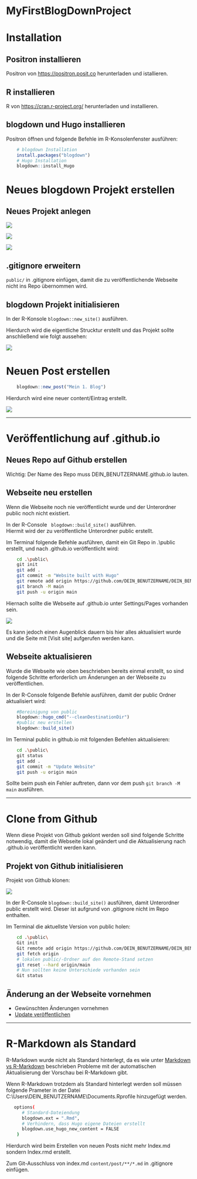 # MyFirstBlogDownProject

# Installation
## Positron installieren
Positron von https://positron.posit.co herunterladen und istallieren.
## R installieren 
 R von https://cran.r-project.org/ herunterladen und installieren.
## blogdown und Hugo installieren
   Positron öffnen und folgende Befehle im R-Konsolenfenster ausführen:
```r
    # blogdown Installation
    install.packages("blogdown")
    # Hugo Installation
    blogdown::install_Hugo
```
   
    
# Neues blogdown Projekt erstellen
## Neues Projekt anlegen
![](readme-images/NewProject.png)

![](readme-images/ProjectNameAndLocation.png)

![](readme-images/ProjectCnfiguration.png)
## .gitignore erweitern
`public/` in .gitignore einfügen, damit die zu veröffentlichende Webseite nicht ins Repo übernommen wird.
## blogdown Projekt initialisieren
In der R-Konsole `blogdown::new_site()` ausführen.

Hierdurch wird die eigentliche Strucktur erstellt und das Projekt sollte anschließend wie folgt aussehen:

![](readme-images/ProjectStructure.png)

# Neuen Post erstellen 
```r
    blogdown::new_post("Mein 1. Blog")     
```
Hierdurch wird eine neuer content/Eintrag erstellt. 

![](readme-images/NewContentPost.png)

----

# Veröffentlichung auf .github.io
## Neues Repo auf Github erstellen
Wichtig: Der Name des Repo muss DEIN_BENUTZERNAME.github.io lauten. 

## Webseite neu erstellen
Wenn die Webseite noch nie veröffentlicht wurde und der Unterordner public noch nicht existiert.

In der R-Console ``` blogdown::build_site()``` ausführen.  
Hiermit wird der zu veröffentliche Unterordner public erstellt.

Im Terminal folgende Befehle ausführen, damit ein Git Repo in .\public erstellt, und nach .github.io veröffentlicht wird:

```bash
    cd .\public\
    git init
    git add .
    git commit -m "Website built with Hugo" 
    git remote add origin https://github.com/DEIN_BENUTZERNAME/DEIN_BENUTZERNAME.github.io 
    git branch -M main 
    git push -u origin main 
```
Hiernach sollte die Webseite auf .github.io unter Settings/Pages vorhanden sein.

![](readme-images/GitPages.png)

Es kann jedoch einen Augenblick dauern bis hier alles aktualisiert wurde und die Seite mit [Visit site] aufgerufen werden kann.

## Webseite aktualisieren <a name="Update"></a>
Wurde die Webseite wie oben beschrieben bereits einmal erstellt, so sind folgende Schritte erforderlich um Änderungen an der Webseite zu veröffentlichen.

In der R-Console folgende Befehle ausführen, damit der public Ordner aktualisiert wird:
```r
    #Bereinigung von public
    blogdown::hugo_cmd("--cleanDestinationDir") 
    #public neu erstellen
    blogdown::build_site()
```
Im Terminal public in github.io mit folgenden Befehlen aktualisieren:
```bash
    cd .\public\
    git status
    git add .
    git commit -m "Update Website" 
    git push -u origin main 
```
Sollte beim push ein Fehler auftreten, dann vor dem push `git branch -M main` ausführen.

----

# Clone from Github
Wenn diese Projekt von Github geklont werden soll sind folgende Schritte notwendig, damit die Webseite lokal geändert und die Aktualisierung nach .github.io veröffentlicht werden kann.

## Projekt von Github initialisieren
Projekt von Github klonen:

![](readme-images/GITClone.png)

In der R-Console `blogdown::build_site()` ausführen, damit Unterordner public erstellt wird. Dieser ist aufgrund von .gitignore nicht im Repo enthalten.

Im Terminal die aktuellste Version von public holen:
```bash
    cd .\public\
    Git init 
    Git remote add origin https://github.com/DEIN_BENUTZERNAME/DEIN_BENUTZERNAME.github.io 
    git fetch origin 
    # lokalen public/-Ordner auf den Remote-Stand setzen 
    git reset --hard origin/main  
    # Nun sollten keine Unterschiede vorhanden sein 
    Git status 
```

## Änderung an der Webseite vornehmen
+ Gewünschten Änderungen vornehmen 
+ [Update veröffentlichen ](#Update)


----

# R-Markdown als Standard
R-Markdown wurde nicht als Standard hinterlegt, da es wie unter [Markdown vs R-Markdown](https://miniemeyer.github.io/2025/09/08/positron-markdown-vs-r-markdown/) beschrieben Probleme mit der automatischen Aktualisierung der Vorschau bei R-Markdown gibt.

Wenn R-Markdown trotzdem als Standard hinterlegt werden soll müssen folgende Prameter in der Datei C:\Users\DEIN_BENUTZERNAME\Documents\.Rprofile hinzugefügt werden.
```bash
   options( 
      # Standard-Dateiendung 
      blogdown.ext = ".Rmd",          
      # Verhindern, dass Hugo eigene Dateien erstellt 
      blogdown.use_hugo_new_content = FALSE  
    )  
```
Hierdurch wird beim Erstellen von neuen Posts nicht mehr Index.md sondern Index.rmd erstellt. 

Zum Git-Ausschluss von index.md `content/post/**/*.md` in .gitignore einfügen. 